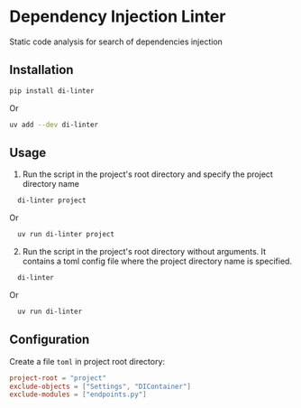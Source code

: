 # Dependency Injection Linter
Static code analysis for search of dependencies injection

## Installation
```bash
pip install di-linter
```
Or
```bash
uv add --dev di-linter
```

## Usage
1. Run the script in the project's root directory and specify the project directory name
```bash
  di-linter project
```
Or
```bash
  uv run di-linter project
```

2. Run the script in the project's root directory without arguments. 
It contains a toml config file where the project directory name is specified.
```bash
  di-linter
```
Or
```bash
  uv run di-linter
```

## Configuration
Create a file `toml` in project root directory:
```toml
project-root = "project"
exclude-objects = ["Settings", "DIContainer"]
exclude-modules = ["endpoints.py"]
```
